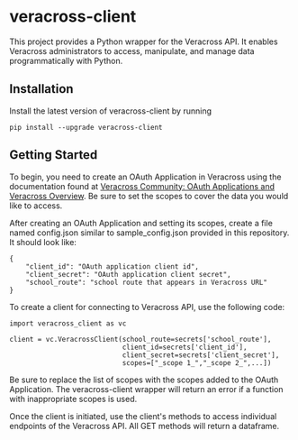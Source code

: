 # veracross-client

This project provides a Python wrapper for the Veracross API. It enables Veracross administrators to access, manipulate, and manage data programmatically with Python.

## Installation

Install the latest version of veracross-client by running

```
pip install --upgrade veracross-client
```

## Getting Started

To begin, you need to create an OAuth Application in Veracross using the documentation found at [Veracross Community: OAuth Applications and Veracross Overview](https://community.veracross.com/s/article/OAuth-Applications-and-Veracross-Overview). Be sure to set the scopes to cover the data you would like to access.

After creating an OAuth Application and setting its scopes, create a file named config.json similar to sample_config.json provided in this repository. It should look like:

```
{
    "client_id": "OAuth application client id",
    "client_secret": "OAuth application client secret",
    "school_route": "school route that appears in Veracross URL"
}

```

To create a client for connecting to Veracross API, use the following code:

```
import veracross_client as vc

client = vc.VeracrossClient(school_route=secrets['school_route'],
                            client_id=secrets['client_id'],
                            client_secret=secrets['client_secret'],
                            scopes=["_scope 1_","_scope 2_",...])
```

Be sure to replace the list of scopes with the scopes added to the OAuth Application. The veracross-client wrapper will return an error if a function with inappropriate scopes is used.

Once the client is initiated, use the client's methods to access individual endpoints of the Veracross API. All GET methods will return a dataframe.
